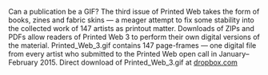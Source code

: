 Can a publication be a GIF? The third issue of Printed Web takes the form of books, zines and fabric skins — a meager attempt to fix some stability into the collected work of 147 artists as printout matter. Downloads of ZIPs and PDFs allow readers of Printed Web 3 to perform their own digital versions of the material. Printed_Web_3.gif contains 147 page-frames — one digital file from every artist who submitted to the Printed Web open call in January–February 2015. 
Direct download of Printed_Web_3.gif at [dropbox.com](https://www.dropbox.com/s/25ez424pehkup4z/Printed_Web_3.gif?dl=0)